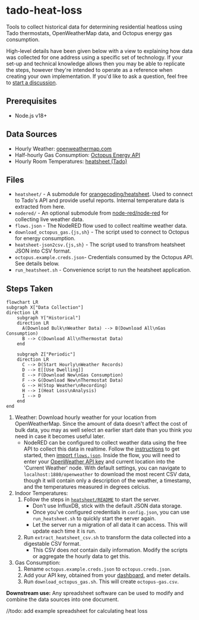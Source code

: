 # tado-heat-loss
Tools to collect historical data for determining residential heatloss using Tado thermostats, OpenWeatherMap data, and Octopus energy gas consumption.

High-level details have been given below with a view to explaining how data was collected for one address using a specific set of technology. If your set-up and technical knowledge allows then you may be able to replicate the steps, however they're intended to operate as a reference when creating your own implementation. If you'd like to ask a question, feel free to [start a discussion](https://github.com/jackcarey/tado-heat-loss/discussions).

## Prerequisites

- Node.js v18+

## Data Sources

- Hourly Weather: [openweathermap.com](https://home.openweathermap.org/history_bulks/new)
- Half-hourly Gas Consumption: [Octopus Energy API](https://developer.octopus.energy/docs/api/)
- Hourly Room Temperatures: [heatsheet (Tado)](https://github.com/orangecoding/heatsheet)

## Files

- `heatsheet/` - A submodule for [orangecoding/heatsheet](https://github.com/orangecoding/heatsheet). Used to connect to Tado's API and provide useful reports. Internal temperature data is extracted from here.
- `nodered/` - An optional submodule from [node-red/node-red](https://github.com/node-red/node-red) for collecting live weather data.
- `flows.json` - The NodeRED flow used to collect realtime weather data.
- `download_octopus_gas.{js,sh}` - The script used to connect to Octopus for energy consumption.
- `heatsheet-json2csv.{js,sh}` - The script used to transfrom heatsheet JSON into CSV format.
- `octopus.example.creds.json`- Credentials consumed by the Octopus API. See details below.
- `run_heatsheet.sh` - Convenience script to run the heatsheet application.

## Steps Taken

```mermaid
flowchart LR
subgraph X["Data Collection"]
direction LR
    subgraph Y["Historical"]
    direction LR
      A(Download Bulk\nWeather Data) --> B(Download All\nGas Consumption)
      B --> C(Download All\nThermostat Data)
    end

    subgraph Z["Periodic"]
    direction LR
      C --> D(Start Hourly\nWeather Records)
      D --> E[[Use Dwelling]]
      E --> F(Download New\nGas Consumption)
      F --> G(Download New\nThermostat Data)
      G --> H(Stop Weather\nRecording)
      H --> I(Heat Loss\nAnalysis)
      I --> D
    end
end
```

1. Weather: Download hourly weather for your location from OpenWeatherMap. Since the amount of data doesn't affect the cost of bulk data, you may as well select an earlier start date than you think you need in case it becomes useful later.
    - NodeRED can be configured to collect weather data using the free API to collect this data in realtime. Follow the [instructions](https://nodered.org/#get-started) to get started, then [import `flows.json`](https://nodered.org/docs/user-guide/editor/workspace/import-export). Inside the flow, you will need to enter your [OpenWeather API key](https://home.openweathermap.org/api_keys) and current location into the 'Current Weather' node. With default settings, you can navigate to `localhost:1880/openweather` to download the most recent CSV data, though it will contain only a description of the weather, a timestamp, and the temperatures measured in degrees celcius.
2. Indoor Temperatures: 
    1. Follow the steps in [`heatsheet/README`](/heatsheet/README.md) to start the server. 
        - Don't use InfluxDB, stick with the default JSON data storage.
        - Once you've configured credentials in `config.json`, you can use `run_heatsheet.sh` to quickly start the server again.
        - Let the server run a migration of all data it can access. This will update each time it is run.
    2. Run `extract_heatsheet_csv.sh` to transform the data collected into a digestable CSV format.
        - This CSV does *not* contain daily information. Modify the scripts or aggregate the hourly data to get this.
3. Gas Consumption:
    1. Rename `octopus.example.creds.json` to `octopus.creds.json`.
    2. Add your API key, obtained from your [dashboard](https://octopus.energy/dashboard/new/accounts/personal-details/api-access), and meter details.
    3. Run `download_octopus_gas.sh`. This will create `octopus-gas.csv`.

**Downstream use:** Any spreadsheet software can be used to modify and combine the data sources into one document.

//todo: add example spreadsheet for calculating heat loss
